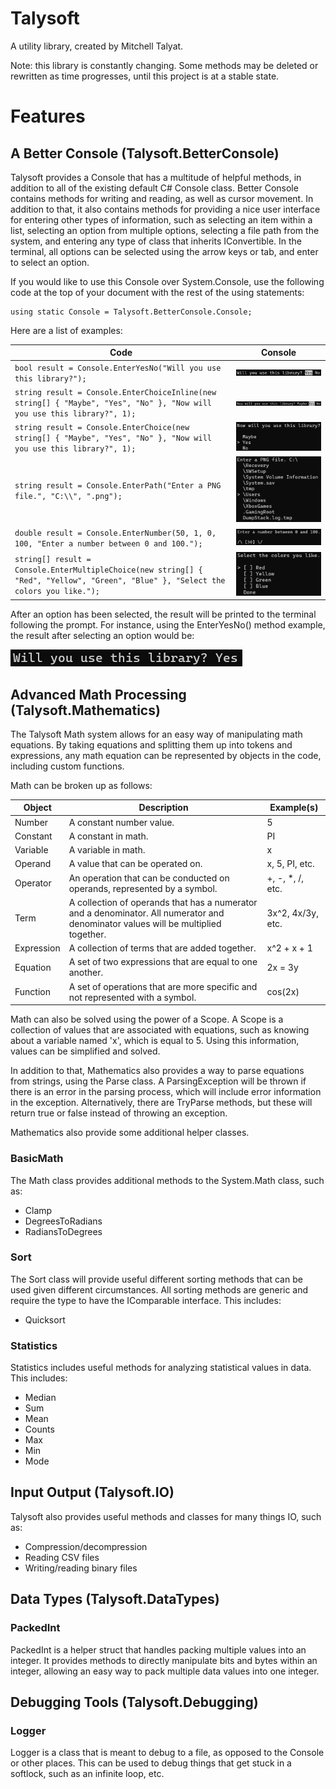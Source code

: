 # Talysoft
 A utility library, created by Mitchell Talyat.
 
 Note: this library is constantly changing. Some methods may be deleted or rewritten as time progresses, until this project is at a stable state.

# Features

## A Better Console (Talysoft.BetterConsole)

Talysoft provides a Console that has a multitude of helpful methods, in addition to all of the existing default C# Console class. Better Console contains methods for writing and reading, as well as cursor movement. In addition to that, it also contains methods for providing a nice user interface for entering other types of information, such as selecting an item within a list, selecting an option from multiple options, selecting a file path from the system, and entering any type of class that inherits IConvertible. In the terminal, all options can be selected using the arrow keys or tab, and enter to select an option.

If you would like to use this Console over System.Console, use the following code at the top of your document with the rest of the using statements:
```
using static Console = Talysoft.BetterConsole.Console;
```

Here are a list of examples:

| Code | Console |
|---|---|
| `bool result = Console.EnterYesNo("Will you use this library?");` | ![Console.EnterYesNo() in the console](https://github.com/mtalyat/Talysoft/blob/main/Images/Q-YN.png) |
| `string result = Console.EnterChoiceInline(new string[] { "Maybe", "Yes", "No" }, "Now will you use this library?", 1);` | ![Console.EnterChoiceInline() in the console](https://github.com/mtalyat/Talysoft/blob/main/Images/Q-Inline.png) |
| `string result = Console.EnterChoice(new string[] { "Maybe", "Yes", "No" }, "Now will you use this library?", 1);` | ![Console.EnterChoice() in the console](https://github.com/mtalyat/Talysoft/blob/main/Images/Q-List.png) |
| `string result = Console.EnterPath("Enter a PNG file.", "C:\\", ".png");` | ![Console.EnterPath() in the console](https://github.com/mtalyat/Talysoft/blob/main/Images/Q-Path.png) |
| `double result = Console.EnterNumber(50, 1, 0, 100, "Enter a number between 0 and 100.");` | ![Console.EnterNumber() in the console](https://github.com/mtalyat/Talysoft/blob/main/Images/Q-Number.png) |
| `string[] result = Console.EnterMultipleChoice(new string[] { "Red", "Yellow", "Green", "Blue" }, "Select the colors you like.");` | ![Console.EnterMultipleChoice() in the console](https://github.com/mtalyat/Talysoft/blob/main/Images/Q-Multiple.png) |

After an option has been selected, the result will be printed to the terminal following the prompt. For instance, using the EnterYesNo() method example, the result after selecting an option would be:

![Console.EnterYesNo() result in the console](https://github.com/mtalyat/Talysoft/blob/main/Images/Q-YN-Result.png)

## Advanced Math Processing (Talysoft.Mathematics)

The Talysoft Math system allows for an easy way of manipulating math equations. By taking equations and splitting them up into tokens and expressions, any math equation can be represented by objects in the code, including custom functions.

Math can be broken up as follows:

| Object | Description | Example(s) |
| --- | --- | --- |
| Number | A constant number value. | 5 |
| Constant | A constant in math. | PI |
| Variable | A variable in math. | x |
| Operand | A value that can be operated on. | x, 5, PI, etc. |
| Operator | An operation that can be conducted on operands, represented by a symbol. | +, -, *, /, etc. |
| Term | A collection of operands that has a numerator and a denominator. All numerator and denominator values will be multiplied together. | 3x^2, 4x/3y, etc. |
| Expression | A collection of terms that are added together. | x^2 + x + 1 |
| Equation | A set of two expressions that are equal to one another. | 2x = 3y |
| Function | A set of operations that are more specific and not represented with a symbol. | cos(2x) |

Math can also be solved using the power of a Scope. A Scope is a collection of values that are associated with equations, such as knowing about a variable named 'x', which is equal to 5. Using this information, values can be simplified and solved.

In addition to that, Mathematics also provides a way to parse equations from strings, using the Parse class. A ParsingException will be thrown if there is an error in the parsing process, which will include error information in the exception. Alternatively, there are TryParse methods, but these will return true or false instead of throwing an exception.

Mathematics also provide some additional helper classes.

### BasicMath

The Math class provides additional methods to the System.Math class, such as:

* Clamp
* DegreesToRadians
* RadiansToDegrees

### Sort

The Sort class will provide useful different sorting methods that can be used given different circumstances. All sorting methods are generic and require the type to have the IComparable interface. This includes:

* Quicksort

### Statistics

Statistics includes useful methods for analyzing statistical values in data. This includes:

* Median
* Sum
* Mean
* Counts
* Max
* Min
* Mode

## Input Output (Talysoft.IO)

Talysoft also provides useful methods and classes for many things IO, such as:

* Compression/decompression
* Reading CSV files
* Writing/reading binary files

## Data Types (Talysoft.DataTypes)

### PackedInt

PackedInt is a helper struct that handles packing multiple values into an integer. It provides methods to directly manipulate bits and bytes within an integer, allowing an easy way to pack multiple data values into one integer.

## Debugging Tools (Talysoft.Debugging)

### Logger

Logger is a class that is meant to debug to a file, as opposed to the Console or other places. This can be used to debug things that get stuck in a softlock, such as an infinite loop, etc.
